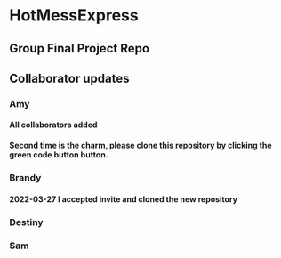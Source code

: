 # HotMessExpress
## Group Final Project Repo


## Collaborator updates
### Amy
#### All collaborators added
#### Second time is the charm, please clone this repository by clicking the green code button button.

### Brandy
#### 2022-03-27 I accepted invite and cloned the new repository

### Destiny

### Sam
